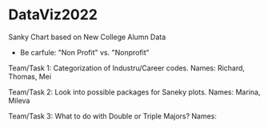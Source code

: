 # DataViz2022
Sanky Chart based on New College Alumn Data

- Be carfule: "Non Profit" vs. "Nonprofit"

Team/Task 1: Categorization of Industru/Career codes. 
Names: Richard, Thomas, Mei

Team/Task 2: Look into possible packages for Saneky plots.
Names: Marina, Mileva

Team/Task 3: What to do with Double or Triple Majors?
Names:

